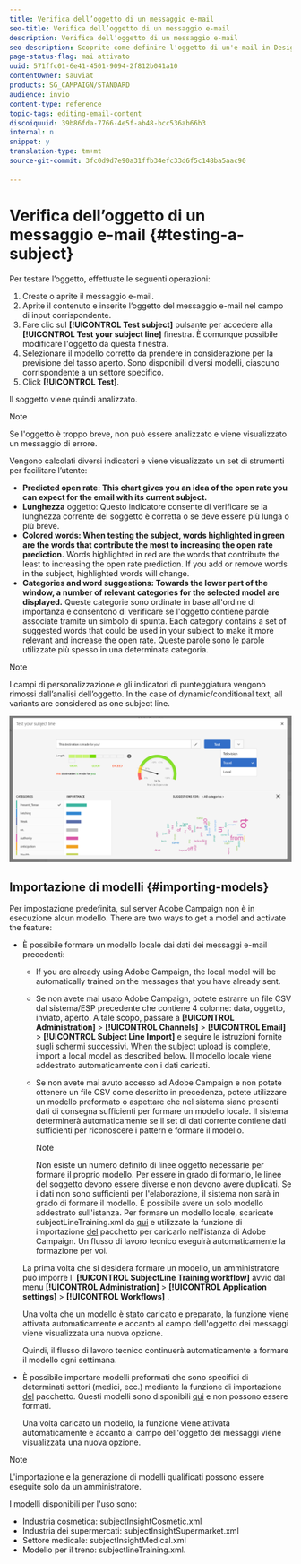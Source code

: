 ```yaml
---
title: Verifica dell’oggetto di un messaggio e-mail
seo-title: Verifica dell’oggetto di un messaggio e-mail
description: Verifica dell’oggetto di un messaggio e-mail
seo-description: Scoprite come definire l'oggetto di un'e-mail in Designer e-mail.
page-status-flag: mai attivato
uuid: 571ffc01-6e41-4501-9094-2f812b041a10
contentOwner: sauviat
products: SG_CAMPAIGN/STANDARD
audience: invio
content-type: reference
topic-tags: editing-email-content
discoiquuid: 39b86fda-7766-4e5f-ab48-bcc536ab66b3
internal: n
snippet: y
translation-type: tm+mt
source-git-commit: 3fc0d9d7e90a31ffb34efc33d6f5c148ba5aac90

---
```


# Verifica dell’oggetto di un messaggio e-mail {#testing-a-subject}

Per testare l’oggetto, effettuate le seguenti operazioni:

1. Create o aprite il messaggio e-mail.
1. Aprite il contenuto e inserite l’oggetto del messaggio e-mail nel campo di input corrispondente.
1. Fare clic sul **[!UICONTROL Test subject]** pulsante per accedere alla **[!UICONTROL Test your subject line]** finestra. È comunque possibile modificare l'oggetto da questa finestra.
1. Selezionare il modello corretto da prendere in considerazione per la previsione del tasso aperto. Sono disponibili diversi modelli, ciascuno corrispondente a un settore specifico.
1. Click **[!UICONTROL Test]**.

Il soggetto viene quindi analizzato.

>[!NOTE]
>
>Se l'oggetto è troppo breve, non può essere analizzato e viene visualizzato un messaggio di errore.

Vengono calcolati diversi indicatori e viene visualizzato un set di strumenti per facilitare l’utente:

* **Predicted open rate: This chart gives you an idea of the open rate you can expect for the email with its current subject.**
* **Lunghezza** oggetto: Questo indicatore consente di verificare se la lunghezza corrente del soggetto è corretta o se deve essere più lunga o più breve.
* **Colored words: When testing the subject, words highlighted in green are the words that contribute the most to increasing the open rate prediction.** Words highlighted in red are the words that contribute the least to increasing the open rate prediction. If you add or remove words in the subject, highlighted words will change.
* **Categories and word suggestions: Towards the lower part of the window, a number of relevant categories for the selected model are displayed.** Queste categorie sono ordinate in base all'ordine di importanza e consentono di verificare se l'oggetto contiene parole associate tramite un simbolo di spunta. Each category contains a set of suggested words that could be used in your subject to make it more relevant and increase the open rate. Queste parole sono le parole utilizzate più spesso in una determinata categoria.

>[!NOTE]
>
>I campi di personalizzazione e gli indicatori di punteggiatura vengono rimossi dall’analisi dell’oggetto. In the case of dynamic/conditional text, all variants are considered as one subject line.

![](assets/predictive_subject_line_example.png)

## Importazione di modelli {#importing-models}

Per impostazione predefinita, sul server Adobe Campaign non è in esecuzione alcun modello. There are two ways to get a model and activate the feature:

* È possibile formare un modello locale dai dati dei messaggi e-mail precedenti:

   * If you are already using Adobe Campaign, the local model will be automatically trained on the messages that you have already sent.
   * Se non avete mai usato Adobe Campaign, potete estrarre un file CSV dal sistema/ESP precedente che contiene 4 colonne: data, oggetto, inviato, aperto. A tale scopo, passare a **[!UICONTROL Administration]** &gt; **[!UICONTROL Channels]** &gt; **[!UICONTROL Email]** &gt; **[!UICONTROL Subject Line Import]** e seguire le istruzioni fornite sugli schermi successivi. When the subject upload is complete, import a local model as described below. Il modello locale viene addestrato automaticamente con i dati caricati.
   * Se non avete mai avuto accesso ad Adobe Campaign e non potete ottenere un file CSV come descritto in precedenza, potete utilizzare un modello preformato o aspettare che nel sistema siano presenti dati di consegna sufficienti per formare un modello locale. Il sistema determinerà automaticamente se il set di dati corrente contiene dati sufficienti per riconoscere i pattern e formare il modello.

      >[!NOTE]
      >
      >Non esiste un numero definito di linee oggetto necessarie per formare il proprio modello. Per essere in grado di formarlo, le linee del soggetto devono essere diverse e non devono avere duplicati. Se i dati non sono sufficienti per l'elaborazione, il sistema non sarà in grado di formare il modello. È possibile avere un solo modello addestrato sull'istanza.
   Per formare un modello locale, scaricate subjectLineTraining.xml da [qui](https://support.neolane.net/webApp/downloadCenter?__userConfig=psaDownloadCenter) e utilizzate la funzione di importazione [del](../../automating/using/managing-packages.md) pacchetto per caricarlo nell'istanza di Adobe Campaign. Un flusso di lavoro tecnico eseguirà automaticamente la formazione per voi.

   La prima volta che si desidera formare un modello, un amministratore può imporre l' **[!UICONTROL SubjectLine Training workflow]** avvio dal menu **[!UICONTROL Administration]** &gt; **[!UICONTROL Application settings]** &gt; **[!UICONTROL Workflows]** .

   Una volta che un modello è stato caricato e preparato, la funzione viene attivata automaticamente e accanto al campo dell'oggetto dei messaggi viene visualizzata una nuova opzione.

   Quindi, il flusso di lavoro tecnico continuerà automaticamente a formare il modello ogni settimana.

* È possibile importare modelli preformati che sono specifici di determinati settori (medici, ecc.) mediante la funzione di importazione [del](../../automating/using/managing-packages.md) pacchetto. Questi modelli sono disponibili [qui](https://support.neolane.net/webApp/downloadCenter?__userConfig=psaDownloadCenter) e non possono essere formati.

   Una volta caricato un modello, la funzione viene attivata automaticamente e accanto al campo dell'oggetto dei messaggi viene visualizzata una nuova opzione.

>[!NOTE]
>
>L'importazione e la generazione di modelli qualificati possono essere eseguite solo da un amministratore.

I modelli disponibili per l'uso sono:

* Industria cosmetica: subjectInsightCosmetic.xml
* Industria dei supermercati: subjectInsightSupermarket.xml
* Settore medicale: subjectInsightMedical.xml
* Modello per il treno: subjectlineTraining.xml.
